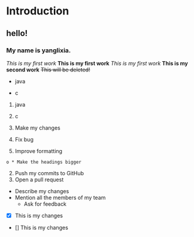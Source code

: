 # Introduction
## hello!
### My name is yanglixia.
 *This is my first work*
 **This is my first work**
 _This is my first work_
 __This is my second work__
 ~~This will be deleted!~~
 - java
 * c
 1. java
 2. c
 
 
  1. Make my changes
  1. Fix bug
  2. Improve formatting
     
    o * Make the headings bigger
 2. Push my commits to GitHub
 3. Open a pull request
  * Describe my changes
  * Mention all the members of my team
    * Ask for feedback
 
- [x] This is my changes
- [] This is my changes
